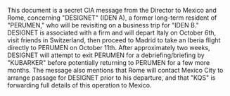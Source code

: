 This document is a secret CIA message from the Director to Mexico and Rome, concerning "DESIGNET" (IDEN A), a former long-term resident of "PERUMEN," who will be revisiting on a business trip for "IDEN B." DESIGNET is associated with a firm and will depart Italy on October 6th, visit friends in Switzerland, then proceed to Madrid to take an Iberia flight directly to PERUMEN on October 11th. After approximately two weeks, DESIGNET will attempt to exit PERUMEN for a debriefing/briefing by "KUBARKER" before potentially returning to PERUMEN for a few more months. The message also mentions that Rome will contact Mexico City to arrange passage for DESIGNET prior to his departure, and that "KQS" is forwarding full details of this operation to Mexico.
